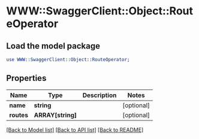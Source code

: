 # WWW::SwaggerClient::Object::RouteOperator

## Load the model package
```perl
use WWW::SwaggerClient::Object::RouteOperator;
```

## Properties
Name | Type | Description | Notes
------------ | ------------- | ------------- | -------------
**name** | **string** |  | [optional] 
**routes** | **ARRAY[string]** |  | [optional] 

[[Back to Model list]](../README.md#documentation-for-models) [[Back to API list]](../README.md#documentation-for-api-endpoints) [[Back to README]](../README.md)


